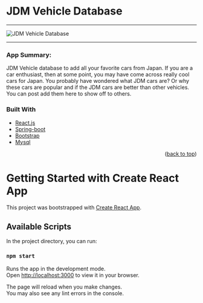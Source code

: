 

# JDM Vehicle Database


---

![JDM Vehicle Database](https://www.motortrend.com/uploads/sites/25/2011/04/Top-20-JDM-Cars-Of-All-Time-1996-Supra-RZ-2JZ.jpg?fit=around%7C1000:625)

---

### App Summary:

JDM Vehicle database to add all your favorite cars from Japan.
If you are a car enthusiast, then at some point, you may have come across really cool cars for Japan. You probably have wondered what JDM cars are? Or why these cars are popular and if the JDM cars are better than other vehicles. You can post add them here to show off to others.

### Built With


* [React.js](https://reactjs.org/)
* [Spring-boot](https://spring.io/projects/spring-boot)
* [Bootstrap](https://getbootstrap.com)
* [Mysql](https://dev.mysql.com/doc/)

<p align="right">(<a href="#top">back to top</a>)</p>

# Getting Started with Create React App

This project was bootstrapped with [Create React App](https://github.com/facebook/create-react-app).

## Available Scripts

In the project directory, you can run:

### `npm start`

Runs the app in the development mode.\
Open [http://localhost:3000](http://localhost:3000) to view it in your browser.

The page will reload when you make changes.\
You may also see any lint errors in the console.

